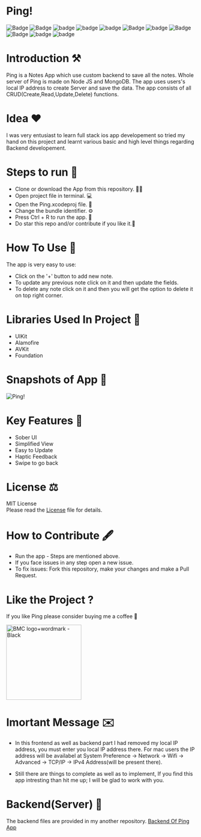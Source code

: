 # Ping!

![Badge](https://img.shields.io/badge/License-MIT-yellow) 
![Badge](https://img.shields.io/badge/Xcode-12.01-green)
![badge](https://img.shields.io/badge/Swift-5.0-red)
![badge](https://img.shields.io/badge/iOS-14.01-blue)
![badge](https://img.shields.io/badge/Platfrom-iOS-orange)
![Badge](https://img.shields.io/badge/Notes-App-yellowgreen)
![badge](https://img.shields.io/badge/Ping!-App-red)
![Badge](https://img.shields.io/badge/Custom-Backend-yellowGreen)
![Badge](https://img.shields.io/badge/Node-JS-darkgreen) 
![badge](https://img.shields.io/badge/Mongo-DB-darkgreen)
![badge](https://img.shields.io/badge/Visual-Studio-blue)

# Introduction ⚒  
Ping is a Notes App which use custom backend to save all the notes. Whole server of Ping is made on Node JS and MongoDB. The app uses users's local IP address to create Server
and save the data. The app consists of all CRUD(Create,Read,Update,Delete) functions. 

# Idea ❤️
I was very entusiast to learn full stack ios app developement so tried my hand on this project and learnt various basic and high level things regarding Backend
developement.

# Steps to run 📲

* Clone or download the App from this repository. 👩‍💻
* Open project file in terminal. 💻
* Open the Ping.xcodeproj file. 💾
* Change the bundle identifier. ⚙️
* Press Ctrl + R to run the app. 📲
* Do star this repo and/or contribute if you like it.🙂 

# How To Use 🛑 
The app is very easy to use:
* Click on the '+' button to add new note.
* To update any previous note click on it and then update the fields.
* To delete any note click on it and then you will get the option to delete it on top right corner.

# Libraries Used In Project 📒 

* UIKit <br>
* Alamofire
* AVKit 
* Foundation

# Snapshots of App 📸

![Ping!](https://user-images.githubusercontent.com/56252259/100341173-3ad46d00-3002-11eb-9225-b91a457ded4a.png)

# Key Features 🔐

* Sober UI
* Simplified View
* Easy to Update
* Haptic Feedback
* Swipe to go back

# License ⚖️  

MIT License<br> Please read the [License](https://github.com/gokulnair2001/Ping-/blob/main/LICENSE) file for details.

# How to Contribute 🖋 

* Run the app - Steps are mentioned above.
* If you face issues in any step open a new issue.
* To fix issues: Fork this repository, make your changes and make a Pull Request. 

# Like the Project ?
If you like Ping please consider buying me a coffee 🥰

[<img width="200" alt="BMC logo+wordmark - Black" src="https://user-images.githubusercontent.com/56252259/98195548-0c55fb80-1f48-11eb-8293-02131a0d908c.png">](https://www.buymeacoffee.com/gokulnair)


# Imortant Message ✉️

* In this frontend as well as backend part I had removed my local IP address, you must enter you local IP address there. For mac users the IP address will be 
availabel at System Preference -> Network -> Wifi -> Advanced -> TCP/IP -> IPv4 Address(will be present there).

* Still there are things to complete as well as to implement, If you find this app intresting than hit me up; I will be
glad to work with you.

# Backend(Server) 🗼
The backend files are provided in my another repository.
[Backend Of Ping App](https://github.com/gokulnair2001/Ping-App-Backend)

